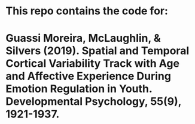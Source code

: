# This repo contains the code for:
# Guassi Moreira, McLaughlin, & Silvers (2019). Spatial and Temporal Cortical Variability Track with Age and Affective Experience During Emotion Regulation in Youth. Developmental Psychology, 55(9), 1921-1937.
